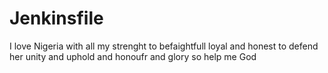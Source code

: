 # Jenkinsfile
I love Nigeria with all my strenght 
to befaightfull loyal and honest 
to defend her unity
and uphold and honoufr and glory so help me God

